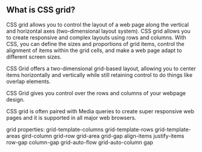 ## What is CSS grid?

CSS grid allows you to control the layout of a web page along the vertical and horizontal axes (two-dimensional layout system). CSS grid allows you to create responsive and complex layouts using rows and columns. With CSS, you can define the sizes and proportions of grid items, control the alignment of items within the grid cells, and make a web page adapt to different screen sizes.

CSS Grid offers a two-dimensional grid-based layout, allowing you to center items horizontally and vertically while still retaining control to do things like overlap elements.

CSS Grid gives you control over the rows and columns of your webpage design.

CSS grid is often paired with Media queries to create super responsive web pages and it is supported in all major web browsers.

grid properties:
grid-template-columns
grid-template-rows
grid-template-areas
gird-column
grid-row
grid-area
grid-gap
align-items
justify-items
row-gap
column-gap
grid-auto-flow
grid-auto-column
gap
